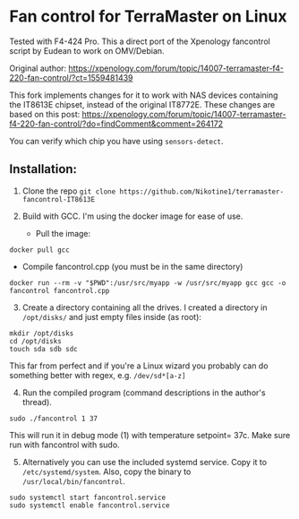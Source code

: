 # Fan control for TerraMaster on Linux 

Tested with F4-424 Pro. This a direct port of the Xpenology fancontrol script by Eudean to work on OMV/Debian.

Original author: https://xpenology.com/forum/topic/14007-terramaster-f4-220-fan-control/?ct=1559481439

This fork implements changes for it to work with NAS devices containing the IT8613E chipset, instead of the original IT8772E.
These changes are based on this post: https://xpenology.com/forum/topic/14007-terramaster-f4-220-fan-control/?do=findComment&comment=264172

You can verify which chip you have using ``sensors-detect``.

## Installation:
1. Clone the repo
``git clone https://github.com/Nikotine1/terramaster-fancontrol-IT8613E``

2. Build with GCC. I'm using the docker image for ease of use.

   - Pull the image:

``docker pull gcc``

   - Compile fancontrol.cpp (you must be in the same directory)

``docker run --rm -v "$PWD":/usr/src/myapp -w /usr/src/myapp gcc gcc -o fancontrol fancontrol.cpp``


3. Create a directory containing all the drives. I created a directory in ``/opt/disks/``  and just empty files inside (as root):
```
mkdir /opt/disks
cd /opt/disks
touch sda sdb sdc
```

This far from perfect and if you're a Linux wizard you probably can do something better with regex, e.g.  ``/dev/sd*[a-z]``

4. Run the compiled program (command descriptions in the author's thread).

``sudo ./fancontrol 1 37 ``

This will run it in debug mode (1) with temperature setpoint= 37c. Make sure run with fancontrol with sudo.

5. Alternatively you can use the included systemd service. Copy it to `/etc/systemd/system`. Also, copy the binary to `/usr/local/bin/fancontrol`.

```
sudo systemctl start fancontrol.service
sudo systemctl enable fancontrol.service
```
